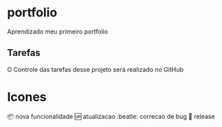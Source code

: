 # portfolio

Aprendizado meu primeiro portfolio
## Tarefas

O Controle das tarefas desse projeto será realizado no GitHub

# Icones

:package: nova funcionalidade 
:up: atualizacao
:beatle: correcao de bug
:checkered_flag: release
